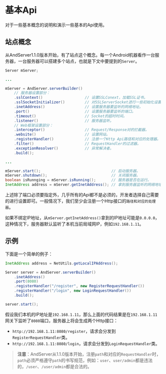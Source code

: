 # 基本Api

对于一些基本概念的说明和演示一些基本的Api使用。

## 站点概念
从AndServer1.1.0版本开始，有了站点这个概念。每一个Android机器看作一台服务器，一台服务器可以搭建多个站点，也就是下文中要提到的`Server`。

```java
Server mServer;

...

mServer = AndServer.serverBuilder()
	// 服务器设置部分：
	.sslContext()                   // 设置SSLConext，加载SSL证书。
	.sslSocketInitializer()         // 对SSLServerSocket进行一些初始化设置。
	.inetAddress()                  // 设置服务器要监听的网络地址。
	.port()                         // 设置服务器要监听的端口。
	.timeout()                      // Socket的超时时间。
	.listener()                     // 服务器监听。
	// Web框架设置部分：
	.interceptor()                  // Request/Response对的拦截器。
	.website()                      // 设置网站。
	.registerHandler()              // 注册一个Http Api路径和对应的处理器。
	.filter()                       // RequestHandler的过滤器。
	.exceptionResolver()            // 异常解决者。
	.build();

...

mServer.start();                                // 启动服务器。
mServer.shutdown();                             // 关闭服务器。
boolean isRunnging = mServer.isRunning();       // 服务器是否在运行。
InetAddress address = mServer.getInetAddress(); // 拿到服务器监听的网络地址。
```

上述除了端口必须要指定外，几乎所有的Api都不是必须的，开发者选择自己需要的进行设置即可。一般情况下，我们至少会注册一个Http接口的`路径和对应的处理器`。  

如果不绑定IP地址，从`mServer.getInetAddress()`拿到的IP地址可能是`0.0.0.0`，这种情况下，服务器默认监听了本机当前局域网IP，例如`192.168.1.11`。

## 示例
下面是一个简单的例子：
```java
InetAddress address = NetUtils.getLocalIPAddress();

Server server = AndServer.serverBuilder()
	.inetAddress()
	.port(8080)
	.registerHandler("/register", new RegisterRequestHandler())
	.registerHandler("/login", new LoginRequestHandler())
	.build();

server.start();
```

假设我们本机的IP地址是`192.168.1.11`，那么上面的代码结果是在`192.168.1.11`网关下监听了`8080`端口，服务器上将会生成两个Http接口：

* `http://192.168.1.11:8080/register`，请求会分发到`RegisterRequestHandler`类。
* `http://192.168.1.11:8080/login`，请求会分发到`LoginRequestHandler`类。

> **注意**：AndServer从1.1.0版本开始，注册`path`和对应的`RequestHandler`时，`path`必须严格遵守`path`的书写规范，例如：`user`、`user/admin`都是违法的，`/user`、`/user/admin`都是合法的。